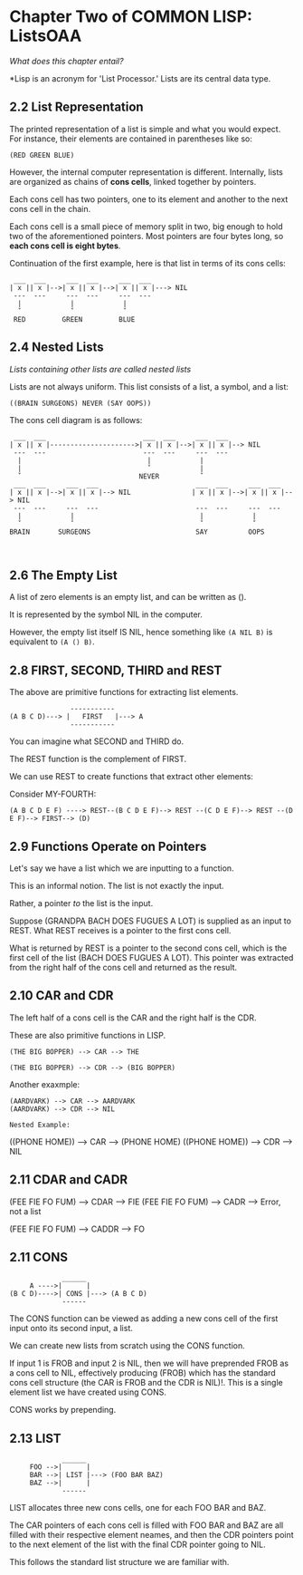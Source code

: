 # Chapter Two of COMMON LISP: ListsOAA

*What does this chapter entail?*

*Lisp is an acronym for 'List Processor.' Lists are its central data type.

## 2.2 List Representation

The printed representation of a list is simple and what you would expect. For instance, their elements are contained in parentheses like so:

```
(RED GREEN BLUE)

```

However, the internal computer representation is different. Internally, lists are organized as chains of **cons cells**, linked together by pointers.

Each cons cell has two pointers, one to its element and another to the next cons cell in the chain.

Each cons cell is a small piece of memory split in two, big enough to hold two of the aforementioned pointers. Most pointers are four bytes long, so **each cons cell is eight bytes**.

Continuation of the first example, here is that list in terms of its cons cells:

```
 ___  ___     ___  ___     ___  ___
| x || x |-->| x || x |-->| x || x |---> NIL
 ---  ---     ---  ---     ---  ---
  |            |            |
  ˇ            ˇ            ˇ
 RED         GREEN         BLUE

```

## 2.4 Nested Lists

*Lists containing other lists are called nested lists*

Lists are not always uniform. This list consists of a list, a symbol, and a list:
```
((BRAIN SURGEONS) NEVER (SAY OOPS))

```
The cons cell diagram is as follows:
```
 ___  ___                        ___  ___     ___  ___
| x || x |--------------------->| x || x |-->| x || x |--> NIL
 ---  ---                        ---  ---     ---  ---
  |                               |            |
  |                               ˇ            |
  ˇ                             NEVER          ˇ
 ___  ___     ___  ___                        ___  ___     ___  ___ 
| x || x |-->| x || x |--> NIL               | x || x |-->| x || x |--> NIL
 ---  ---     ---  ---                        ---  ---     ---  --- 
  |            |                               |            |
  ˇ            ˇ                               ˇ            ˇ
BRAIN       SURGEONS                          SAY          OOPS



```

## 2.6 The Empty List

A list of zero elements is an empty list, and can be written as ().

It is represented by the symbol NIL in the computer.

However, the empty list itself IS NIL, hence something like `(A NIL B)` is equivalent to `(A () B)`.


## 2.8 FIRST, SECOND, THIRD and REST

The above are primitive functions for extracting list elements.

```
               -----------
(A B C D)---> |   FIRST   |---> A
               -----------
```

You can imagine what SECOND and THIRD do.

The REST function is the complement of FIRST.

We can use REST to create functions that extract other elements:


Consider MY-FOURTH:

```
(A B C D E F) ----> REST--(B C D E F)--> REST --(C D E F)--> REST --(D E F)--> FIRST--> (D)
```

## 2.9 Functions Operate on Pointers

Let's say we have a list which we are inputting to a function.

This is an informal notion. The list is not exactly the input.

Rather, a pointer *to* the list is the input.

Suppose (GRANDPA BACH DOES FUGUES A LOT) is supplied as an input to REST. What REST receives is a pointer to the first cons cell.

What is returned by REST is a pointer to the second cons cell, which is the first cell of the list (BACH DOES FUGUES A LOT). This pointer was extracted from the right half of the cons cell and returned as the result.


## 2.10 CAR and CDR

The left half of a cons cell is the CAR and the right half is the CDR.

These are also primitive functions in LISP.
```
(THE BIG BOPPER) --> CAR --> THE

(THE BIG BOPPER) --> CDR --> (BIG BOPPER)
```
Another exaxmple:
```
(AARDVARK) --> CAR --> AARDVARK
(AARDVARK) --> CDR --> NIL

Nested Example:
```
((PHONE HOME)) --> CAR --> (PHONE HOME)
((PHONE HOME)) --> CDR --> NIL

## 2.11 CDAR and CADR

(FEE FIE FO FUM) --> CDAR --> FIE
(FEE FIE FO FUM) --> CADR --> Error, not a list

(FEE FIE FO FUM) --> CADDR --> FO


## 2.11 CONS
```
             ______
     A ---->|      |
(B C D)---->| CONS |---> (A B C D)
             ------
```
The CONS function can be viewed as adding a new cons cell of the first input onto its second input, a list.

We can create new lists from scratch using the CONS function.

If input 1 is FROB and input 2 is NIL, then we will have preprended FROB as a cons cell to NIL, effectively producing (FROB) which has the standard cons cell structure (the CAR is FROB and the CDR is NIL)!. This is a single element list we have created using CONS.

CONS works by prepending.

## 2.13 LIST

```
             ______
     FOO -->|      |
     BAR -->| LIST |---> (FOO BAR BAZ)
     BAZ -->|      |
             ------
```
LIST allocates three new cons cells, one for each FOO BAR and BAZ.

The CAR pointers of each cons cell is filled with FOO BAR and BAZ are all filled with their respective element neames, and then the CDR pointers point to the next element of the list with the final CDR pointer going to NIL.

This follows the standard list structure we are familiar with. 
